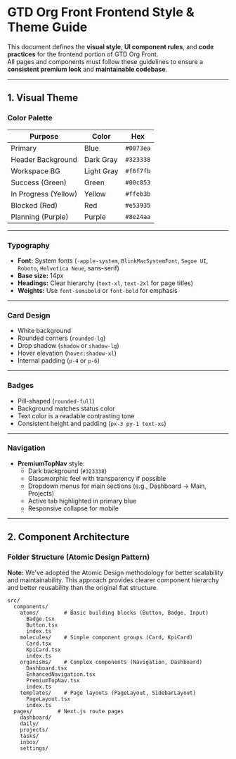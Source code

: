 # GTD Org Front Frontend Style & Theme Guide

This document defines the **visual style**, **UI component rules**, and **code practices** for the frontend portion of GTD Org Front.  
All pages and components must follow these guidelines to ensure a **consistent premium look** and **maintainable codebase**.

---

## 1. Visual Theme

### **Color Palette**
| Purpose             | Color       | Hex       |
|---------------------|-------------|-----------|
| Primary             | Blue        | `#0073ea` |
| Header Background   | Dark Gray   | `#323338` |
| Workspace BG        | Light Gray  | `#f6f7fb` |
| Success (Green)     | Green       | `#00c853` |
| In Progress (Yellow)| Yellow      | `#ffeb3b` |
| Blocked (Red)       | Red         | `#e53935` |
| Planning (Purple)   | Purple      | `#8e24aa` |

---

### **Typography**
- **Font:** System fonts (`-apple-system`, `BlinkMacSystemFont`, `Segoe UI`, `Roboto`, `Helvetica Neue`, sans-serif)
- **Base size:** 14px
- **Headings:** Clear hierarchy (`text-xl`, `text-2xl` for page titles)
- **Weights:** Use `font-semibold` or `font-bold` for emphasis

---

### **Card Design**
- White background
- Rounded corners (`rounded-lg`)
- Drop shadow (`shadow` or `shadow-lg`)
- Hover elevation (`hover:shadow-xl`)
- Internal padding (`p-4` or `p-6`)

---

### **Badges**
- Pill-shaped (`rounded-full`)
- Background matches status color
- Text color is a readable contrasting tone
- Consistent height and padding (`px-3 py-1 text-xs`)

---

### **Navigation**
- **PremiumTopNav** style:
  - Dark background (`#323338`)
  - Glassmorphic feel with transparency if possible
  - Dropdown menus for main sections (e.g., Dashboard → Main, Projects)
  - Active tab highlighted in primary blue
  - Responsive collapse for mobile

---

## 2. Component Architecture

### **Folder Structure (Atomic Design Pattern)**

**Note:** We've adopted the Atomic Design methodology for better scalability and maintainability. This approach provides clearer component hierarchy and better reusability than the original flat structure.

```plaintext
src/
  components/
    atoms/        # Basic building blocks (Button, Badge, Input)
      Badge.tsx
      Button.tsx
      index.ts
    molecules/    # Simple component groups (Card, KpiCard)
      Card.tsx
      KpiCard.tsx
      index.ts
    organisms/    # Complex components (Navigation, Dashboard)
      Dashboard.tsx
      EnhancedNavigation.tsx
      PremiumTopNav.tsx
      index.ts
    templates/    # Page layouts (PageLayout, SidebarLayout)
      PageLayout.tsx
      index.ts
  pages/        # Next.js route pages
    dashboard/
    daily/
    projects/
    tasks/
    inbox/
    settings/

